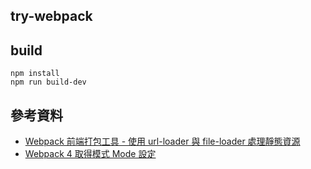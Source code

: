 ## try-webpack

## build
```
npm install
npm run build-dev
```

## 參考資料
- [Webpack 前端打包工具 - 使用 url-loader 與 file-loader 處理靜態資源](https://awdr74100.github.io/2020-03-09-webpack-urlloader-fileloader/)
- [Webpack 4 取得模式 Mode 設定](https://medium.com/itsoktomakemistakes/-c42bddbe1c1c)

